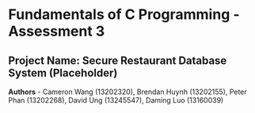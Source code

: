# Fundamentals of C Programming - Assessment 3
## Project Name: Secure Restaurant Database System (Placeholder)
**Authors** - Cameron Wang (13202320), Brendan Huynh (13202155),
Peter Phan (13202268), David Ung (13245547), Daming Luo (13160039)
